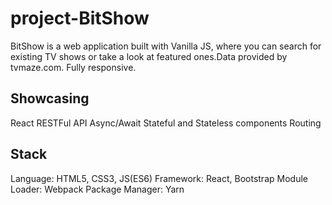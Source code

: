 # project-BitShow
BitShow is a web application built with Vanilla JS, where you can search for existing TV shows or take a look at featured ones.Data provided by tvmaze.com. Fully responsive.

## Showcasing
React
RESTFul API
Async/Await
Stateful and Stateless components
Routing

## Stack
Language: HTML5, CSS3, JS(ES6) 
Framework: React, Bootstrap 
Module Loader: Webpack 
Package Manager: Yarn
